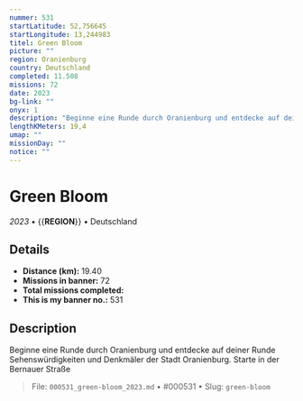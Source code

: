 ```yaml
---
nummer: 531
startLatitude: 52,756645
startLongitude: 13,244983
titel: Green Bloom
picture: ""
region: Oranienburg
country: Deutschland
completed: 11.508
missions: 72
date: 2023
bg-link: ""
onyx: 1
description: "Beginne eine Runde durch Oranienburg und entdecke auf deiner Runde Sehenswürdigkeiten und Denkmäler der Stadt Oranienburg. Starte in der Bernauer Straße"
lengthKMeters: 19,4
umap: ""
missionDay: ""
notice: ""
---
```

# Green Bloom

*2023* • {{__REGION__}} • Deutschland





## Details
- **Distance (km):** 19.40
- **Missions in banner:** 72
- **Total missions completed:** 
- **This is my banner no.:** 531



## Description
Beginne eine Runde durch Oranienburg und entdecke auf deiner Runde Sehenswürdigkeiten und Denkmäler der Stadt Oranienburg. Starte in der Bernauer Straße




> File: `000531_green-bloom_2023.md` • #000531 • Slug: `green-bloom`
